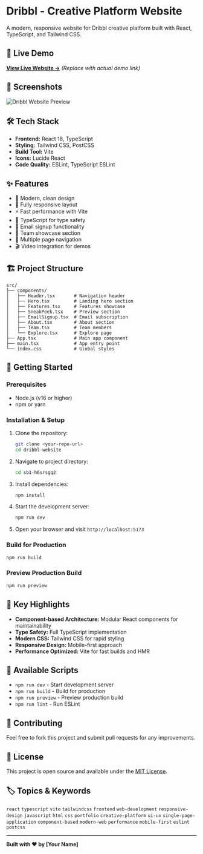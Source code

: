 # Dribbl - Creative Platform Website

A modern, responsive website for Dribbl creative platform built with React, TypeScript, and Tailwind CSS.

## 🚀 Live Demo

**[View Live Website →](https://your-live-demo-link.com)** *(Replace with actual demo link)*

## 📸 Screenshots

![Dribbl Website Preview](./public/Screenshot%202025-06-17%20at%2011.36.57%20AM.png)

## 🛠️ Tech Stack

- **Frontend:** React 18, TypeScript
- **Styling:** Tailwind CSS, PostCSS
- **Build Tool:** Vite
- **Icons:** Lucide React
- **Code Quality:** ESLint, TypeScript ESLint

## ✨ Features

- 🎨 Modern, clean design
- 📱 Fully responsive layout
- ⚡ Fast performance with Vite
- 🔧 TypeScript for type safety
- 📧 Email signup functionality
- 👥 Team showcase section
- 🎯 Multiple page navigation
- 🎬 Video integration for demos

## 🏗️ Project Structure

```
src/
├── components/
│   ├── Header.tsx       # Navigation header
│   ├── Hero.tsx         # Landing hero section
│   ├── Features.tsx     # Features showcase
│   ├── SneakPeek.tsx    # Preview section
│   ├── EmailSignup.tsx  # Email subscription
│   ├── About.tsx        # About section
│   ├── Team.tsx         # Team members
│   └── Explore.tsx      # Explore page
├── App.tsx              # Main app component
├── main.tsx             # App entry point
└── index.css            # Global styles
```

## 🚀 Getting Started

### Prerequisites

- Node.js (v16 or higher)
- npm or yarn

### Installation & Setup

1. Clone the repository:
   ```bash
   git clone <your-repo-url>
   cd dribbl-website
   ```

2. Navigate to project directory:
   ```bash
   cd sb1-h6srsgq2
   ```

3. Install dependencies:
   ```bash
   npm install
   ```

4. Start the development server:
   ```bash
   npm run dev
   ```

5. Open your browser and visit `http://localhost:5173`

### Build for Production

```bash
npm run build
```

### Preview Production Build

```bash
npm run preview
```

## 🌟 Key Highlights

- **Component-based Architecture:** Modular React components for maintainability
- **Type Safety:** Full TypeScript implementation
- **Modern CSS:** Tailwind CSS for rapid styling
- **Responsive Design:** Mobile-first approach
- **Performance Optimized:** Vite for fast builds and HMR

## 📄 Available Scripts

- `npm run dev` - Start development server
- `npm run build` - Build for production
- `npm run preview` - Preview production build
- `npm run lint` - Run ESLint

## 🤝 Contributing

Feel free to fork this project and submit pull requests for any improvements.

## 📝 License

This project is open source and available under the [MIT License](LICENSE).

## 🏷️ Topics & Keywords

`react` `typescript` `vite` `tailwindcss` `frontend` `web-development` `responsive-design` `javascript` `html` `css` `portfolio` `creative-platform` `ui-ux` `single-page-application` `component-based` `modern-web` `performance` `mobile-first` `eslint` `postcss`

---

**Built with ❤️ by [Your Name]**